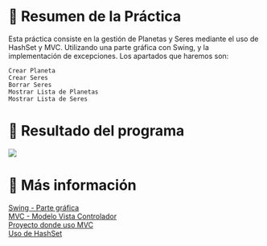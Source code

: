 # 📌 **Resumen de la Práctica**
Esta práctica consiste en la gestión de Planetas y Seres mediante el uso de HashSet y MVC. Utilizando una parte gráfica con Swing, y la implementación de excepciones.
Los apartados que haremos son:

    Crear Planeta
    Crear Seres
    Borrar Seres
    Mostrar Lista de Planetas
    Mostrar Lista de Seres

# 👀 **Resultado del programa**

<img src =".Resultado/1. menu.png" />

# 🔗 **Más información**

[Swing - Parte gráfica](https://academiasanroque.com/guia-basica-sobre-componentes-de-java-swing/)<br/>
[MVC - Modelo Vista Controlador](https://developer.mozilla.org/es/docs/Glossary/MVC)<br/>
[Proyecto donde uso MVC](https://github.com/morenomp/First-Modelo-Vista-Controlador)<br/>
[Uso de HashSet](https://ifgeekthen.nttdata.com/s/post/que-es-hashset-java-y-como-comenzar-con-el-MCNAUUOR4KKBE2HL575A6TGQQ7HE?language=es)<br/>
